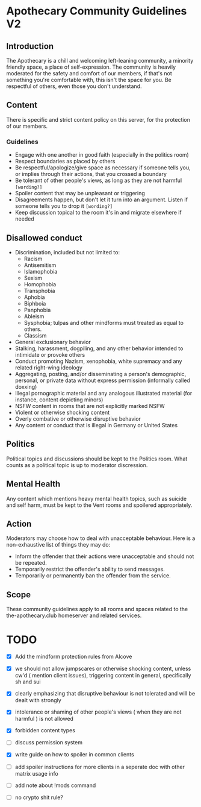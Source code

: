 # Apothecary Community Guidelines V2

<!--

Document notes:

Formatting: please try to keep line to around 100 columns long, and wrap after that. This isn't a
hard limit, but should be generally respected.

-->

## Introduction

The Apothecary is a chill and welcoming left-leaning community, a minority friendly space, a place
of self-expression. The community is heavily moderated for the safety and comfort of our members, if
that's not something you're comfortable with, this isn't the space for you. Be respectful of others,
even those you don't understand.

## Content

There is specific and strict content policy on this server, for the protection of our members.

### Guidelines

- Engage with one another in good faith (especially in the politics room)
- Respect boundaries as placed by others
- Be respectful/apologize/give space as necessary if someone tells you, or implies through their actions, that you crossed a boundary
- Be tolerant of other people's views, as long as they are not harmful `[wording?]`
- Spoiler content that may be unpleasant or triggering
- Disagreements happen, but don't let it turn into an argument. Listen if someone tells you to drop it `[wording?]`
- Keep discussion topical to the room it's in and migrate elsewhere if needed

## Disallowed conduct

- Discrimination, included but not limited to:
    - Racism
    - Antisemitism
    - Islamophobia
    - Sexism
    - Homophobia
    - Transphobia
    - Aphobia
    - Biphboia
    - Panphobia
    - Ableism
    - Sysphobia; tulpas and other mindforms must treated as equal to others. 
    - Classism
- General exclusionary behavior
- Stalking, harassment, dogpiling, and any other behavior intended to intimidate or provoke others
- Conduct promoting Nazism, xenophobia, white supremacy and any related right-wing ideology
- Aggregating, posting, and/or disseminating a person's demographic, personal, or private data without express permission (informally called doxxing)
- Illegal pornographic material and any analogous illustrated material (for instance, content depicting minors)
- NSFW content in rooms that are not explicitly marked NSFW
- Violent or otherwise shocking content
- Overly combative or otherwise disruptive behavior
- Any content or conduct that is illegal in Germany or United States 

## Politics

Political topics and discussions should be kept to the Politics room.
What counts as a political topic is up to moderator discression.


## Mental Health

Any content which mentions heavy mental health topics, such as suicide and self harm, must be kept
to the Vent rooms and spoilered appropriately.


## Action
Moderators may choose how to deal with unacceptable behaviour. Here is a non-exhaustive list of things they may do:

- Inform the offender that their actions were unacceptable and should not be repeated.
- Temporarily restrict the offender's ability to send messages.
- Temporarily or permanently ban the offender from the service.


## Scope
These community guidelines apply to all rooms and spaces related to the the-apothecary.club
homeserver and related services.


# TODO
- [x] Add the mindform protection rules from Alcove

- [x] we should not allow jumpscares or otherwise shocking content, unless cw'd ( mention client issues), triggering content in general, specifically sh and sui

- [x] clearly emphasizing that disruptive behaviour is not tolerated and will be dealt with strongly

- [x] intolerance or shaming of other people's views ( when they are not harmful ) is not allowed

- [x] forbidden content types

- [ ] discuss permission system 

[//]: # (needs a room upgrade for complete overhaul, space permissions is a blocker)
- [x] write guide on how to spoiler in common clients 

- [ ] add spoiler instructions for more clients in a seperate doc with other matrix usage info

- [ ] add note about !mods command

- [ ] no crypto shit rule?
